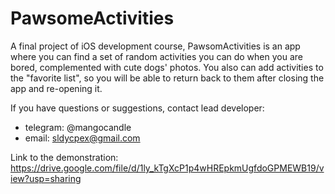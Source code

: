 # PawsomeActivities
A final project of iOS development course, PawsomActivities is an app where you can find a set of random activities you can do when you are bored, complemented with cute dogs' photos. You also can add activities to the "favorite list", so you will be able to return back to them after closing the app and re-opening it.

If you have questions or suggestions, contact lead developer: 
- telegram: @mangocandle
- email: sldycpex@gmail.com

Link to the demonstration: https://drive.google.com/file/d/1ly_kTgXcP1p4wHREpkmUgfdoGPMEWB19/view?usp=sharing
